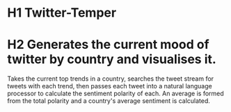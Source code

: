 # H1 Twitter-Temper
# H2 Generates the current mood of twitter by country and visualises it.

Takes the current top trends in a country, searches the tweet stream for tweets with each trend, then passes each tweet into a natural language processor to calculate the sentiment polarity of each. An average is formed from the total polarity and a country's average sentiment is calculated.
